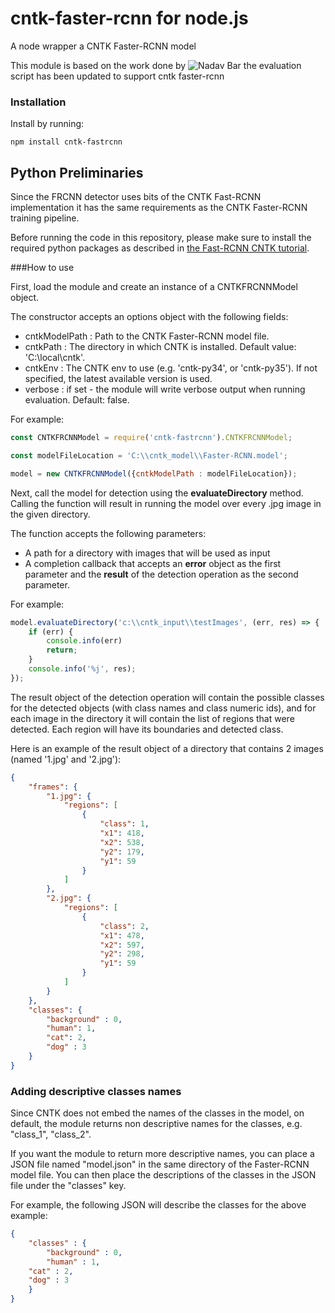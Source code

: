 # cntk-faster-rcnn for node.js
A node wrapper a CNTK Faster-RCNN model

This module is based on the work done by ![Nadav Bar](https://github.com/nadavbar/node-cntk-fastrcnn/) the evaluation script has been updated to support cntk faster-rcnn 

### Installation
Install by running:

```
npm install cntk-fastrcnn
```

## Python Preliminaries

Since the FRCNN detector uses bits of the CNTK Fast-RCNN implementation it has the same requirements as the CNTK
Faster-RCNN training pipeline. 

Before running the code in this repository, please make sure to install the required python packages as described
in <a href="https://docs.microsoft.com/en-us/cognitive-toolkit/object-detection-using-faster-r-cnn#setup">the Fast-RCNN CNTK tutorial</a>.  


###How to use

First, load the module and create an instance of a CNTKFRCNNModel object.

The constructor accepts an options object with the following fields:
 - cntkModelPath : Path to the CNTK Faster-RCNN model file.
 - cntkPath : The directory in which CNTK is installed. Default value: 'C:\local\cntk'.
 - cntkEnv : The CNTK env to use (e.g. 'cntk-py34', or 'cntk-py35'). If not specified, the latest available version is used.
 - verbose : if set - the module will write verbose output when running evaluation. Default: false.
 

For example:

```javascript
const CNTKFRCNNModel = require('cntk-fastrcnn').CNTKFRCNNModel;

const modelFileLocation = 'C:\\cntk_model\\Faster-RCNN.model';

model = new CNTKFRCNNModel({cntkModelPath : modelFileLocation});
```

Next, call the model for detection using the **evaluateDirectory** method.
Calling the function will result in running the model over every .jpg image in the given directory.

The function accepts the following parameters:
- A path for a directory with images that will be used as input
- A completion callback that accepts an **error** object as the first parameter and the **result** of the detection operation as the second parameter. 

For example:

```javascript
model.evaluateDirectory('c:\\cntk_input\\testImages', (err, res) => {
    if (err) {
        console.info(err)
        return;
    }
    console.info('%j', res);
});
```

The result object of the detection operation will contain the possible classes for the detected objects (with class names and class numeric ids), and for each image in the directory it will contain the list of regions that were detected. Each region will have its boundaries and detected class.

Here is an example of the result object of a directory that contains 2 images (named '1.jpg' and '2.jpg'):
```json
{
	"frames": {
		"1.jpg": {
			"regions": [
				{
					"class": 1,
					"x1": 418,
					"x2": 538,
					"y2": 179,
					"y1": 59
				}
			]
		},
		"2.jpg": {
			"regions": [
				{
					"class": 2,
					"x1": 478,
					"x2": 597,
					"y2": 298,
					"y1": 59
				}
			]
		}
	},
	"classes": {
		"background" : 0,
		"human": 1,
		"cat": 2,
		"dog" : 3
	}
}
```

### Adding descriptive classes names
Since CNTK does not embed the names of the classes in the model, on default, the module returns non descriptive names for the classes, e.g. "class_1", "class_2".

If you want the module to return more descriptive names, you can place a JSON file named "model.json" in the same directory of the Faster-RCNN model file.
You can then place the descriptions of the classes in the JSON file under the "classes" key.

For example, the following JSON will describe the classes for the above example:

```json
{
    "classes" : {
        "background" : 0,
        "human" : 1,
	"cat" : 2,
	"dog" : 3
    }
}
```
